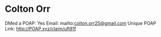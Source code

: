 # Colton Orr

DMed a POAP: Yes
Email: mailto:colton.orr25@gmail.com
Unique POAP Link: http://POAP.xyz/claim/uft91f